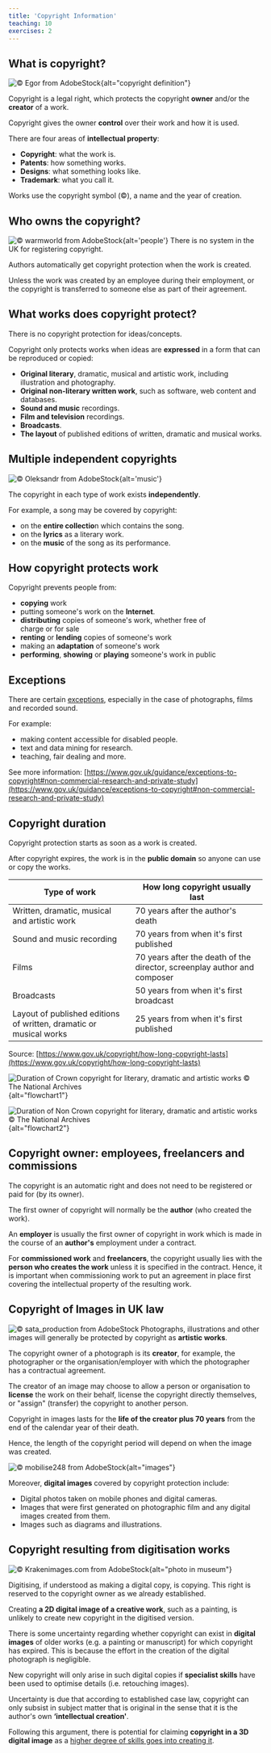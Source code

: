 ```yaml
---
title: 'Copyright Information'
teaching: 10
exercises: 2
---
```


## What is copyright?
![&copy; Egor from AdobeStock](fig/AdobeStock_144982728.jpeg){alt="copyright definition"}

Copyright is a legal right, which protects the copyright **owner** and/or the **creator** of a work.

Copyright gives the owner **control** over their work and how it is used.

There are four areas of **intellectual property**:

  - **Copyright**: what the work is. 
  - **Patents**: how something works.
  - **Designs**: what something looks like.
  - **Trademark**: what you call it.

Works use the copyright symbol (&copy;), a name and the year of creation.

## Who owns the copyright?

![&copy; warmworld from AdobeStock](fig/AdobeStock_366787827.jpeg){alt='people'}
There is no system in the UK for registering copyright. 

Authors automatically get copyright protection when the work is created.

Unless the work was created by an employee during their employment, or the copyright is transferred to someone else as part of their agreement. 

## What works does copyright protect?

There is no copyright protection for ideas/concepts. 

Copyright only protects  works when ideas are 
**expressed** in a form that can be reproduced or copied:

  - **Original literary**, dramatic, musical and artistic work, including illustration and photography.
  - **Original non-literary written work**, such as software, web content and databases.
  - **Sound and music** recordings.
  - **Film and television** recordings.
  - **Broadcasts**.
  - **The layout** of published editions of written, dramatic and musical works. 

## Multiple independent copyrights

![&copy; Oleksandr from AdobeStock](fig/AdobeStock_660476994.jpeg){alt='music'}

The copyright in each type of work exists 
**independently**.

For example, a song may be covered by copyright:

- on the **entire collectio**n which contains the song.
- on the **lyrics** as a literary work.
- on the **music** of the song as its performance.

## How copyright protects work

Copyright prevents people from:

  - **copying** work
  - putting someone's work on the **Internet**.
  - **distributing** copies of someone's work, whether free of     
  charge or for sale    
  - **renting** or **lending** copies of someone's work
  - making an **adaptation** of someone's work
  - **performing**, **showing** or **playing** someone's work in public


## Exceptions

There are certain [exceptions](https://www.gov.uk/guidance/exceptions-to-copyright), 
especially in the case of photographs, 
films and recorded sound.

For example:

- making content accessible for disabled people.
- text and data mining for research.
- teaching, fair dealing and more.

See more information: [https://www.gov.uk/guidance/exceptions-to-copyright#non-commercial-research-and-private-study](https://www.gov.uk/guidance/exceptions-to-copyright#non-commercial-research-and-private-study)

## Copyright duration

Copyright protection starts as soon 
as a work is created. 

After copyright expires, 
the work is in the **public domain** 
so anyone can use or copy the works.

|  Type of work   | How long copyright usually last         |
|-----------------|-----------------|
| Written, dramatic, musical and artistic work      | 70 years after the author's death    |
| Sound and music recording    | 70 years from when it's first published    |
| Films    | 70 years after the death of the director, screenplay author and composer   |
| Broadcasts    | 50 years from when it's first broadcast    |
| Layout of published editions of written, dramatic or musical works    | 25 years from when it's first published    |




Source: [https://www.gov.uk/copyright/how-long-copyright-lasts](https://www.gov.uk/copyright/how-long-copyright-lasts)

![Duration of Crown copyright for literary, dramatic and artistic works &copy; [The National Archives](https://cdn.nationalarchives.gov.uk/documents/information-management/crown-copyright-flowchart.pdf)](fig/crown-copyright-flowchart.png){alt="flowchart1"}

![Duration of Non Crown copyright for literary, dramatic and artistic works &copy; [The National Archives](https://cdn.nationalarchives.gov.uk/documents/information-management/non-crown-copyright-flowchart.pdf)](fig/excluding-crown-copyright-flowchart.png){alt="flowchart2"}




## Copyright owner: employees, freelancers and commissions

The copyright is an automatic right and 
does not need to be registered 
or paid for (by its owner).

The first owner of copyright 
will normally be the **author**
(who created the work).

An **employer** is usually the 
first owner of copyright in work which 
is made in the course of an **author's** 
employment under a contract. 

For **commissioned work** and **freelancers**, the copyright 
usually lies with the **person who creates 
the work** unless
it is specified in the contract. Hence, it is 
important when commissioning work 
to put an agreement in place first 
covering the intellectual property of the 
resulting work.   

## Copyright of Images in UK law

![&copy; sata_production from AdobeStock](fig/AdobeStock_167942721.jpeg)
Photographs, illustrations and other 
images will generally be protected by 
copyright as **artistic works**.

The copyright owner of a photograph
is its **creator**, for example, 
the photographer or the 
organisation/employer with which 
the photographer has a contractual agreement.

The creator of an image may choose to allow 
a person or organisation to **license**
the work on their behalf, license the copyright 
directly themselves, or "assign" (transfer) 
the copyright to another person.

Copyright in images lasts for the 
**life of the creator plus 70 years** 
from the end of the calendar year 
of their death. 

Hence, the length 
of the copyright period will 
depend on when the image was created. 


![&copy; mobilise248 from AdobeStock](fig/AdobeStock_158741015.jpeg){alt="images"}

Moreover, **digital images** covered by copyright 
protection include:

- Digital photos taken on mobile phones 
and digital cameras.
- Images that were first generated on 
photographic film and any digital images 
created from them.
- Images such as diagrams and illustrations.


## Copyright resulting from digitisation works


![&copy; Krakenimages.com from AdobeStock](fig/AdobeStock_629274991.jpeg){alt="photo in museum"}

Digitising, if understood as making a digital copy, is copying.
This right is reserved to the copyright owner as we already
established. 

Creating **a 2D digital image of a creative work**, 
such as a painting, is unlikely to create new copyright 
in the digitised version.

There is some uncertainty regarding whether 
copyright can exist in **digital images** 
of older works (e.g. a painting or
manuscript) for which copyright has expired.
This is because the effort in the creation of the 
digital photograph is negligible. 

New copyright will only arise in such digital copies 
if **specialist skills** have been used 
to optimise details (i.e. retouching images).

Uncertainty is due that according to established case law, 
copyright can only subsist in subject 
matter that is original in the sense that 
it is the author's own **‘intellectual creation'**.

Following this argument, there is potential 
for claiming **copyright in a 3D digital image** as a
[higher degree of skills goes into creating it](https://www.jisc.ac.uk/guides/3d-digitisation-and-intellectual-property-rights).


<!--## Database rights
An electronic database may be protected by copyright and database rights.

Database rights will cover a collection of copyrighted works.

Permission must have been obtained from the copyright holders for the use of their work.

Database rights are automatic and have no registration forms or fees and give the owner total control over their work. You can use, sell or lease it to a third party.

Database rights last for 15 years from creation, but if published during this time the term is 15 years from publication. -->  




